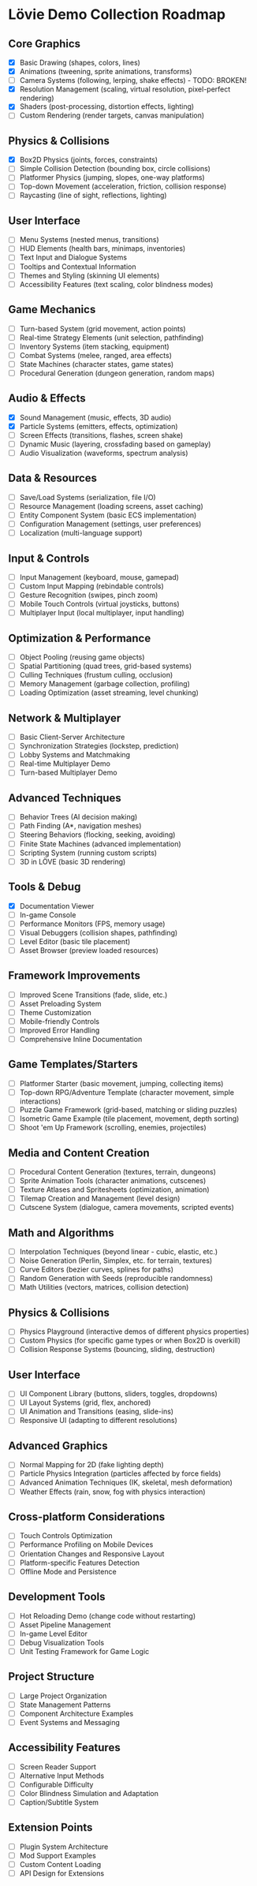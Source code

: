 # Lövie Demo Collection Roadmap

## Core Graphics
- [x] Basic Drawing (shapes, colors, lines)
- [x] Animations (tweening, sprite animations, transforms)
- [ ] Camera Systems (following, lerping, shake effects) - TODO: BROKEN!
- [x] Resolution Management (scaling, virtual resolution, pixel-perfect rendering)
- [x] Shaders (post-processing, distortion effects, lighting)
- [ ] Custom Rendering (render targets, canvas manipulation)

## Physics & Collisions
- [x] Box2D Physics (joints, forces, constraints)
- [ ] Simple Collision Detection (bounding box, circle collisions)
- [ ] Platformer Physics (jumping, slopes, one-way platforms)
- [ ] Top-down Movement (acceleration, friction, collision response)
- [ ] Raycasting (line of sight, reflections, lighting)

## User Interface
- [ ] Menu Systems (nested menus, transitions)
- [ ] HUD Elements (health bars, minimaps, inventories)
- [ ] Text Input and Dialogue Systems
- [ ] Tooltips and Contextual Information
- [ ] Themes and Styling (skinning UI elements)
- [ ] Accessibility Features (text scaling, color blindness modes)

## Game Mechanics
- [ ] Turn-based System (grid movement, action points)
- [ ] Real-time Strategy Elements (unit selection, pathfinding)
- [ ] Inventory Systems (item stacking, equipment)
- [ ] Combat Systems (melee, ranged, area effects)
- [ ] State Machines (character states, game states)
- [ ] Procedural Generation (dungeon generation, random maps)

## Audio & Effects
- [x] Sound Management (music, effects, 3D audio)
- [x] Particle Systems (emitters, effects, optimization)
- [ ] Screen Effects (transitions, flashes, screen shake)
- [ ] Dynamic Music (layering, crossfading based on gameplay)
- [ ] Audio Visualization (waveforms, spectrum analysis)

## Data & Resources
- [ ] Save/Load Systems (serialization, file I/O)
- [ ] Resource Management (loading screens, asset caching)
- [ ] Entity Component System (basic ECS implementation)
- [ ] Configuration Management (settings, user preferences)
- [ ] Localization (multi-language support)

## Input & Controls
- [ ] Input Management (keyboard, mouse, gamepad)
- [ ] Custom Input Mapping (rebindable controls)
- [ ] Gesture Recognition (swipes, pinch zoom)
- [ ] Mobile Touch Controls (virtual joysticks, buttons)
- [ ] Multiplayer Input (local multiplayer, input handling)

## Optimization & Performance
- [ ] Object Pooling (reusing game objects)
- [ ] Spatial Partitioning (quad trees, grid-based systems)
- [ ] Culling Techniques (frustum culling, occlusion)
- [ ] Memory Management (garbage collection, profiling)
- [ ] Loading Optimization (asset streaming, level chunking)

## Network & Multiplayer
- [ ] Basic Client-Server Architecture
- [ ] Synchronization Strategies (lockstep, prediction)
- [ ] Lobby Systems and Matchmaking
- [ ] Real-time Multiplayer Demo
- [ ] Turn-based Multiplayer Demo

## Advanced Techniques
- [ ] Behavior Trees (AI decision making)
- [ ] Path Finding (A*, navigation meshes)
- [ ] Steering Behaviors (flocking, seeking, avoiding)
- [ ] Finite State Machines (advanced implementation)
- [ ] Scripting System (running custom scripts)
- [ ] 3D in LÖVE (basic 3D rendering)

## Tools & Debug
- [x] Documentation Viewer
- [ ] In-game Console
- [ ] Performance Monitors (FPS, memory usage)
- [ ] Visual Debuggers (collision shapes, pathfinding)
- [ ] Level Editor (basic tile placement)
- [ ] Asset Browser (preview loaded resources)

## Framework Improvements
- [ ] Improved Scene Transitions (fade, slide, etc.)
- [ ] Asset Preloading System
- [ ] Theme Customization
- [ ] Mobile-friendly Controls
- [ ] Improved Error Handling
- [ ] Comprehensive Inline Documentation

## Game Templates/Starters
- [ ] Platformer Starter (basic movement, jumping, collecting items)
- [ ] Top-down RPG/Adventure Template (character movement, simple interactions)
- [ ] Puzzle Game Framework (grid-based, matching or sliding puzzles)
- [ ] Isometric Game Example (tile placement, movement, depth sorting)
- [ ] Shoot 'em Up Framework (scrolling, enemies, projectiles)

## Media and Content Creation
- [ ] Procedural Content Generation (textures, terrain, dungeons)
- [ ] Sprite Animation Tools (character animations, cutscenes)
- [ ] Texture Atlases and Spritesheets (optimization, animation)
- [ ] Tilemap Creation and Management (level design)
- [ ] Cutscene System (dialogue, camera movements, scripted events)

## Math and Algorithms
- [ ] Interpolation Techniques (beyond linear - cubic, elastic, etc.)
- [ ] Noise Generation (Perlin, Simplex, etc. for terrain, textures)
- [ ] Curve Editors (bezier curves, splines for paths)
- [ ] Random Generation with Seeds (reproducible randomness)
- [ ] Math Utilities (vectors, matrices, collision detection)

## Physics & Collisions
- [ ] Physics Playground (interactive demos of different physics properties)
- [ ] Custom Physics (for specific game types or when Box2D is overkill)
- [ ] Collision Response Systems (bouncing, sliding, destruction)

## User Interface
- [ ] UI Component Library (buttons, sliders, toggles, dropdowns)
- [ ] UI Layout Systems (grid, flex, anchored)
- [ ] UI Animation and Transitions (easing, slide-ins)
- [ ] Responsive UI (adapting to different resolutions)

## Advanced Graphics
- [ ] Normal Mapping for 2D (fake lighting depth)
- [ ] Particle Physics Integration (particles affected by force fields)
- [ ] Advanced Animation Techniques (IK, skeletal, mesh deformation)
- [ ] Weather Effects (rain, snow, fog with physics interaction)

## Cross-platform Considerations
- [ ] Touch Controls Optimization
- [ ] Performance Profiling on Mobile Devices
- [ ] Orientation Changes and Responsive Layout
- [ ] Platform-specific Features Detection
- [ ] Offline Mode and Persistence

## Development Tools
- [ ] Hot Reloading Demo (change code without restarting)
- [ ] Asset Pipeline Management
- [ ] In-game Level Editor
- [ ] Debug Visualization Tools
- [ ] Unit Testing Framework for Game Logic

## Project Structure
- [ ] Large Project Organization
- [ ] State Management Patterns
- [ ] Component Architecture Examples
- [ ] Event Systems and Messaging

## Accessibility Features
- [ ] Screen Reader Support
- [ ] Alternative Input Methods
- [ ] Configurable Difficulty
- [ ] Color Blindness Simulation and Adaptation
- [ ] Caption/Subtitle System

## Extension Points
- [ ] Plugin System Architecture
- [ ] Mod Support Examples
- [ ] Custom Content Loading
- [ ] API Design for Extensions
